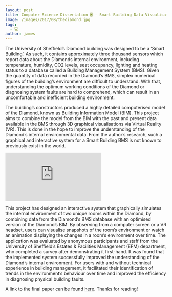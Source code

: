 ```yaml
---
layout: post
title: Computer Science Dissertation 🖥 - Smart Building Data Visualisation with VR
image: /images/2017/08/thediamond.jpg
tags:
  - 💻
author: james
---
```


The University of Sheffield’s Diamond building was designed to be a ’Smart Building’. As such, it contains approximately three thousand sensors which report data about the Diamonds internal environment, including temperature, humidity, CO2 levels, seat occupancy, lighting and heating status to a database called a Building Management System (BMS). Given the quantity of data recorded in the Diamond’s BMS, simplex numerical figures of the building’s environment are difficult to understand. With that, understanding the optimum working conditions of the Diamond or diagnosing system faults are hard to comprehend, which can result in an uncomfortable and inefficient building environment.

The building’s constructors produced a highly detailed computerised model of the Diamond, known as Building Information Model (BIM). This project aims to combine the model from the BIM with the past and present data available in the BMS through 3D graphical visualisations via Virtual Reality (VR). This is done in the hope to improve the understanding of the Diamond’s internal environmental data. From the author’s research, such a graphical and interactive system for a Smart Building BMS is not known to previously exist in the world.

<iframe src='https://www.youtube.com/embed/xQKAFD06nfw?autoplay=1&loop=1' frameborder='0' allowfullscreen></iframe>

This project has designed an interactive system that graphically simulates the internal environment of two unique rooms within the Diamond, by combining data from the Diamond’s BMS database with an optimised version of the Diamond’s BIM. By observing from a computer screen or a VR headset, users can visualise snapshots of the room’s environment or watch an animation displaying the changes in a room’s environment over time. The application was evaluated by anonymous participants and staff from the University of Sheffield’s Estates & Facilities Management (EFM) department, who completed a survey after demonstrating it first-hand. It was found that the implemented system successfully improved the understanding of the Diamond’s internal environment. For users with and without technical experience in building management, it facilitated their identification of trends in the environment’s behaviour over time and improved the efficiency in diagnosing physical building faults.

A link to the final paper can be found [here](https://drive.google.com/file/d/1VWfToNnsBRnYrwA7bb2ZM4RsqD3E11nj/view). Thanks for reading!
